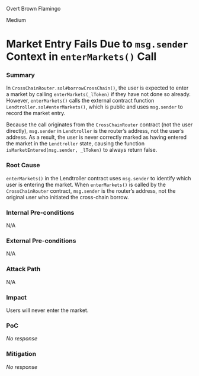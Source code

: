 Overt Brown Flamingo

Medium

# Market Entry Fails Due to `msg.sender` Context in `enterMarkets()` Call

### Summary

In `CrossChainRouter.sol#borrowCrossChain()`, the user is expected to enter a market by calling `enterMarkets(_lToken)` if they have not done so already. However, `enterMarkets()` calls the external contract function `Lendtroller.sol#enterMarkets()`, which is public and uses `msg.sender` to record the market entry.

Because the call originates from the `CrossChainRouter` contract (not the user directly), `msg.sender` in `Lendtroller` is the router’s address, not the user’s address. As a result, the user is never correctly marked as having entered the market in the `Lendtroller` state, causing the function `isMarketEntered(msg.sender, _lToken)` to always return false.

### Root Cause

`enterMarkets()` in the Lendtroller contract uses `msg.sender` to identify which user is entering the market. When `enterMarkets()` is called by the `CrossChainRouter` contract, `msg.sender` is the router’s address, not the original user who initiated the cross-chain borrow.

### Internal Pre-conditions

N/A

### External Pre-conditions

N/A

### Attack Path

N/A

### Impact

Users will never enter the market.

### PoC

_No response_

### Mitigation

_No response_